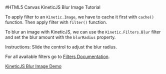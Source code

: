 
#HTML5 Canvas KineticJS Blur Image Tutorial

To apply filter to an `Kinetic.Image`, we have to cache it first with `cache()`
function. Then apply filter with `filter()` function.

To blur an image with KineticJS, we can use the `Kinetic.Filters.Blur` filter
and set the blur amount with the `blurRadius` property.

Instructions: Slide the control to adjust the blur radius.

For all available filters go to [Filters Documentation](http://lavrton.github.io/KineticJS/api/Kinetic.Filters.html).

<a class="jsbin-embed" href="http://jsbin.com/zokesi/1/embed?js,output">KineticJS Blur Image Demo</a><script src="http://static.jsbin.com/js/embed.js"></script>